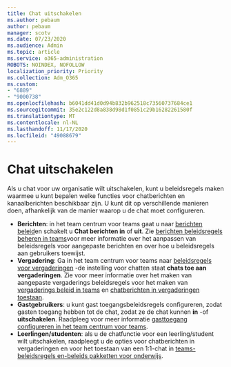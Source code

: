 ```yaml
---
title: Chat uitschakelen
ms.author: pebaum
author: pebaum
manager: scotv
ms.date: 07/23/2020
ms.audience: Admin
ms.topic: article
ms.service: o365-administration
ROBOTS: NOINDEX, NOFOLLOW
localization_priority: Priority
ms.collection: Adm_O365
ms.custom:
- "6889"
- "9000738"
ms.openlocfilehash: b6041dd41d0d94b832b962518c73560737684ce1
ms.sourcegitcommit: 35e2c122d8a838d98d1f0851c29b16282261580f
ms.translationtype: MT
ms.contentlocale: nl-NL
ms.lasthandoff: 11/17/2020
ms.locfileid: "49088679"
---
```

# <a name="disable-chat"></a>Chat uitschakelen

Als u chat voor uw organisatie wilt uitschakelen, kunt u beleidsregels maken waarmee u kunt bepalen welke functies voor chatberichten en kanaalberichten beschikbaar zijn. U kunt dit op verschillende manieren doen, afhankelijk van de manier waarop u de chat moet configureren.

- **Berichten**: in het team centrum voor teams gaat u naar [berichten beleid](https://admin.teams.microsoft.com/)en schakelt u **Chat berichten in** of **uit**. Zie [berichten beleidsregels beheren in teams](https://docs.microsoft.com/microsoftteams/messaging-policies-in-teams)voor meer informatie over het aanpassen van beleidsregels voor aangepaste berichten en over hoe u beleidsregels aan gebruikers toewijst.
- **Vergadering**: Ga in het team centrum voor teams naar [beleidsregels voor vergaderingen](https://admin.teams.microsoft.com/) -de instelling voor chatten staat **chats toe aan vergaderingen**. Zie voor meer informatie over het maken van aangepaste vergaderings beleidsregels voor het maken van [vergaderings beleid in teams](https://docs.microsoft.com/microsoftteams/meeting-policies-in-teams) en [chatberichten in vergaderingen toestaan](https://docs.microsoft.com/microsoftteams/meeting-policies-in-teams#allow-chat-in-meetings).
- **Gastgebruikers**: u kunt gast toegangsbeleidsregels configureren, zodat gasten toegang hebben tot de chat, zodat ze de chat kunnen **in** -of **uitschakelen**. Raadpleeg voor meer informatie [gasttoegang configureren in het team centrum voor teams](https://docs.microsoft.com/microsoftteams/set-up-guests#configure-guest-access-in-the-teams-admin-center).
- **Leerlingen/studenten**: als u de chatfunctie voor een leerling/student wilt uitschakelen, raadpleegt u de opties voor chatberichten in vergaderingen en voor het toestaan van een 1:1-chat in [teams-beleidsregels en-beleids pakketten voor onderwijs](https://docs.microsoft.com/microsoftteams/policy-packages-edu).





